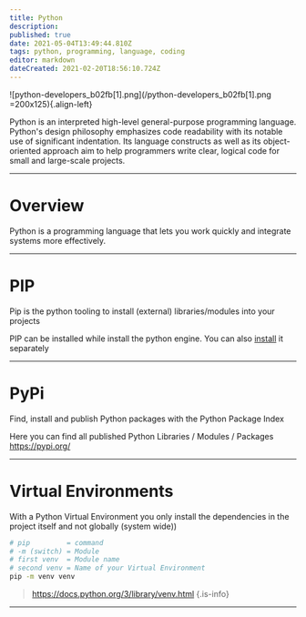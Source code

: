 ```yaml
---
title: Python
description: 
published: true
date: 2021-05-04T13:49:44.810Z
tags: python, programming, language, coding
editor: markdown
dateCreated: 2021-02-20T18:56:10.724Z
---
```


![python-developers_b02fb[1].png](/python-developers_b02fb[1].png =200x125){.align-left}

Python is an interpreted high-level general-purpose programming language.
Python's design philosophy emphasizes code readability with its notable use of significant indentation.
Its language constructs as well as its object-oriented approach aim to help programmers write clear, logical code for small and large-scale projects.

---


# Overview
Python is a programming language that lets you work quickly and integrate systems more effectively.

---

# PIP
Pip is the python tooling to install (external) libraries/modules into your projects 

PIP can be installed while install the python engine.
You can also [install](https://pip.pypa.io/en/stable/installing/) it separately

---

# PyPi
Find, install and publish Python packages with the Python Package Index

Here you can find all published Python Libraries / Modules / Packages
https://pypi.org/

---

# Virtual Environments
With a Python Virtual Environment you only install the dependencies  in the project itself and not globally (system wide))

```bash
# pip         = command
# -m (switch) = Module
# first venv  = Module name
# second venv = Name of your Virtual Environment
pip -m venv venv
```

> https://docs.python.org/3/library/venv.html
{.is-info}

---